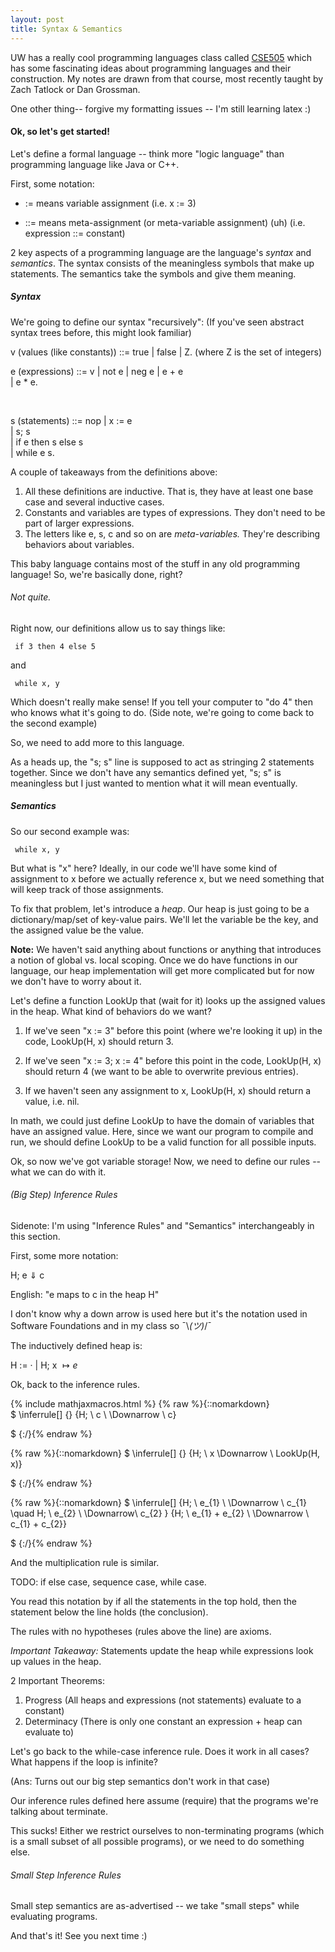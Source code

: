 ```yaml
---
layout: post
title: Syntax & Semantics
---
```


UW has a really cool programming languages class called [CSE505](https://courses.cs.washington.edu/courses/cse505) which has some fascinating ideas about programming languages and their construction. My notes are drawn from that course, most recently taught by Zach Tatlock or Dan Grossman.

One other thing-- forgive my formatting issues -- I'm still learning latex :)

#### Ok, so let's get started!

Let's define a formal language -- think more "logic language" than programming language like Java or C++.

First, some notation:

* := means variable assignment (i.e. x := 3)

* ::= means meta-assignment (or meta-variable assignment) (uh) (i.e. expression ::= constant)


2 key aspects of a programming language are the language's _syntax_ and _semantics_.
The syntax consists of the meaningless symbols that make up statements. The semantics take the symbols and give them meaning.

##### Syntax
We're going to define our syntax "recursively":
(If you've seen abstract syntax trees before, this might look familiar)

<p class="asts">
v (values (like constants)) ::= true | false | Z. (where Z is the set of integers)

e (expressions) ::= v
                    | not e
                    | neg e
                    | e + e   
                    | e * e.   

<br>

s (statements) ::= nop
                  | x := e  
                  | s; s  
                  | if e then s else s  
                  | while e s.

</p>

A couple of takeaways from the definitions above:
1. All these definitions are inductive. That is, they have at least one base case and several inductive cases.
2. Constants and variables are types of expressions. They don't need to be part of larger expressions.
3. The letters like e, s, c and so on are *meta-variables.* They're describing behaviors about variables.

This baby language contains most of the stuff in any old programming language! So, we're basically done, right?

###### Not quite.
Right now, our definitions allow us to say things like:  

<code> if 3 then 4 else 5 </code>  

and  

<code> while x, y </code>

Which doesn't really make sense! If you tell your computer to "do 4" then who knows what it's going to do. (Side note, we're going to come back to the second example)

So, we need to add more to this language.

As a heads up, the "s; s" line is supposed to act as stringing 2 statements together. Since we don't have any semantics defined yet, "s; s" is meaningless but I just wanted to mention what it will mean eventually.

##### Semantics

So our second example was:

<code> while x, y </code>

But what is "x" here? Ideally, in our code we'll have some kind of assignment
to x before we actually reference x, but we need something that will keep track of those assignments.

To fix that problem, let's introduce a *heap*. Our heap is just going to be a dictionary/map/set of key-value pairs. We'll let the variable be the key, and the assigned value be the value.

**Note:**  We haven't said anything about functions or anything that introduces a notion of global vs. local scoping. Once we do have functions in our language, our heap implementation will get more complicated but for now we don't have to worry about it.

Let's define a function LookUp that (wait for it) looks up the assigned values in the heap.
What kind of behaviors do we want?

1. If we've seen "x := 3" before this point (where we're looking it up) in the code,
LookUp(H, x) should return 3.

2. If we've seen "x := 3; x := 4" before this point in the code,
LookUp(H, x) should return 4 (we want to be able to overwrite previous entries).

3. If we haven't seen any assignment to x,
LookUp(H, x) should return a value, i.e. nil.

In math, we could just define LookUp to have the domain of variables that have an assigned value. Here, since we want our program to compile and run, we should define LookUp to be a valid function for all possible inputs.

Ok, so now we've got variable storage! Now, we need to define our rules -- what we can do with it.


###### (Big Step) Inference Rules

Sidenote: I'm using "Inference Rules" and "Semantics" interchangeably in this section.

First, some more notation:

H; e $\Downarrow$ c

English: "e maps to c in the heap H"

I don't know why a down arrow is used here but it's the notation used in Software Foundations and in my class so  ¯\\_(ツ)_/¯

The inductively defined heap is:
<p class="asts">

H := $\cdotp$
      | H; x $\mapsto e$

</p>

Ok, back to the inference rules.

{% include mathjaxmacros.html %}
{% raw %}{::nomarkdown}  
$
\inferrule[]
          {}
          {H; \ c \ \Downarrow \ c}

$
{:/}{% endraw %}  

{% raw %}{::nomarkdown}
$
          \inferrule[]
                    {}
                    {H; \ x \Downarrow \ LookUp(H, x)}

$
{:/}{% endraw %}  


{% raw %}{::nomarkdown}
$
          \inferrule[]
                    {H; \ e_{1} \ \Downarrow \ c_{1} \quad H; \ e_{2} \ \Downarrow\ c_{2} }
                    {H; \ e_{1} + e_{2} \ \Downarrow \ c_{1} + c_{2}}


$
{:/}{% endraw %}

And the multiplication rule is similar.

TODO: if else case, sequence case, while case.


You read this notation by if all the statements in the top hold, then the statement below the line holds (the conclusion).

The rules with no hypotheses (rules above the line) are axioms.

*Important Takeaway:* Statements update the heap while expressions look up values in the heap.

<!-- These inference rules define a proof system -->

2 Important Theorems:  
1. Progress (All heaps and expressions (not statements) evaluate to a constant)  
2. Determinacy (There is only one constant an expression + heap can evaluate to)


Let's go back to the while-case inference rule. Does it work in all cases?
What happens if the loop is infinite?

(Ans: Turns out our big step semantics don't work in that case)

Our inference rules defined here assume (require) that the programs we're talking about terminate.

This sucks! Either we restrict ourselves to non-terminating programs (which is a small subset of all possible programs), or we need to do something else.

###### Small Step Inference Rules

Small step semantics are as-advertised -- we take "small steps" while evaluating programs.






And that's it! See you next time :)
